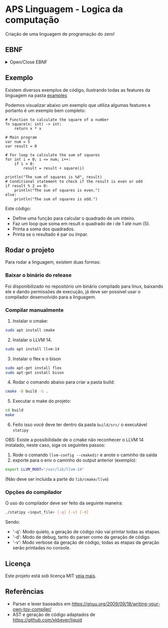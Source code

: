 # APS Linguagem - Logica da computação

Criação de uma linguagem de programação do zero!


## EBNF

<details>
  <summary>Open/Close EBNF</summary>
  
```ebnf
PROGRAM = { STATEMENT } ;
STATEMENT = (VARIABLE_DECLARE, "\n" | ASSIGNMENT_STATEMENT, "\n" | IF_STATEMENT | WHILE_LOOP | FOR_LOOP | FUNCTION_DECLARE | RETURN_STATEMENT, "\n" | FUNCTION_CALL, "\n") ;

VARIABLE_DECLARE = (TYPE, IDENTIFIER, ["=", BOOL_EXPR] | "VAR", IDENTIFIER, "=", BOOL_EXPR) ;

ASSIGNMENT_STATEMENT = (IDENTIFIER, [ ARITHMETIC_OPERATOR ], "=", BOOL_EXPR | INC_DEC | BINOP_ASSIGN) ;
BINOP_ASSIGN = IDENTIFIER, ARITHMETIC_OPERATOR, "=", BOOL_EXPR;
INC_DEC = IDENTIFIER, ("++" | "--");

IF_STATEMENT = "if", BOOL_EXPR, ":", INDENTED_PROGRAM, ["else", ":", INDENTED_PROGRAM] ;

WHILE_LOOP = "while", BOOL_EXPR, ":", INDENTED_PROGRAM ;
FOR_LOOP = "for", (ASSIGNMENT_STATEMENT | VARIABLE_DECLARE), ";", BOOL_EXPR, ";", ASSIGNMENT_STATEMENT, ":", INDENTED_PROGRAM;

FUNCTION_DECLARE = "fn", IDENTIFIER, "(", [PARAMETER_LIST], ")", "->", TYPE, ":", INDENTED_PROGRAM ; 
PARAMETER_LIST = IDENTIFIER, ":", TYPE, { ",", IDENTIFIER, ":", TYPE} ;

RETURN_STATEMENT = "return", BOOL_EXPR ;

TYPE = "int" | "float" | "boolean" | "string";
COMPARISON = ( "==", ">", "<", ">=", "<=", "!=" );
BOOL_EXPR = BOOL_TERM, { "or", BOOL_TERM };
BOOL_TERM = REL_EXPR, { "and", REL_EXPR };
REL_EXPR = EXPR, { COMPARISON, EXPR };
EXPR = TERM, { ("+" | "-"), TERM };
TERM = FACTOR, { ( "*" | "/" | "%" ), FACTOR };
FACTOR = ( LITERAL | "(", BOOL_EXPR, ")" | "-" FACTOR | "!" FACTOR | IDENTIFIER "(" ARGUMENT_LIST ")" | IDENTIFIER);

LITERAL = INTEGER | FLOAT | BOOLEAN | STRING ;

ARITHMETIC_OPERATOR = "+" | "-" | "*" | "/" ;
BINARY_OPERATOR = ARITHMETIC_OPERATOR | "==" | "!=" | "<" | ">" | "<=" | ">=" ;
UNARY_OPERATOR = "-" | "!" ;

FUNCTION_CALL = IDENTIFIER, "(", [ARGUMENT_LIST], ")" ;
ARGUMENT_LIST = [ BOOL_EXPR ], { ",", BOOL_EXPR } ;

INDENTED_PROGRAM = "\n", INDENT, { STATEMENT }, DEDENT ;

LETTER = "a" | ... | "z" | "A" | ... | "Z" ;
DIGIT = "1" | "2" | "3" | "4" | "5" | "6" | "7" | "8" | "9" | "0" ;

IDENTIFIER = LETTER, { LETTER | DIGIT | "_" } ;
INTEGER = DIGIT, { DIGIT };
FLOAT = DIGIT, { DIGIT }, ".", { DIGIT };
BOOLEAN = "true" | "false" ;
STRING = `"`, { DIGIT | LETTER }, `"` ;

INDENT = "INDENT" ;  (* Token representing an increase in indentation level *)
DEDENT = "DEDENT" ;  (* Token representing a decrease in indentation level *) ;
```

</details>

## Exemplo
Existem diversos exemplos de código, ilustrando todas as features da linguagem na pasta [examples](https://github.com/RicardoRibeiroRodrigues/APS-Linguagem/blob/main/examples/)

Podemos visualizar abaixo um exemplo que utiliza algumas features e portanto é um exemplo bem completo:
```stp
# Function to calculate the square of a number
fn square(x: int) -> int:
    return x * x

# Main program
var num = 5
var result = 0

# For loop to calculate the sum of squares
for int i = 0; i <= num; i++:
    if i > 0:
        result = result + square(i)

println("The sum of squares is %d", result)
# Conditional statement to check if the result is even or odd
if result % 2 == 0:
    println("The sum of squares is even.")
else:
    println("The sum of squares is odd.")
```

Este código:
- Define uma função para calcular o quadrado de um inteiro.
- Faz um loop que soma em result o quadrado de i de 1 até num (5).
- Printa a soma dos quadrados.
- Printa se o resultado é par ou ímpar.

## Rodar o projeto

Para rodar a linguagem, existem duas formas:

### Baixar o binário do release

Foi disponibilizado no repositório um binário compilado para linux, baixando ele e dando permissões de execução, já deve ser possível usar o compilador desenvolvido para a linguagem.

### Compilar manualmente

1. Instalar o cmake:
```bash
sudo apt install cmake
```
2. Instalar o LLVM 14.
```bash
sudo apt install llvm-14
```
3. Instalar o flex e o bison
```bash
sudo apt-get install flex
sudo apt-get install bison
```
4. Rodar o comando abaixo para criar a pasta build:
```bash
cmake -B build -S .
```
5. Executar o make do projeto:
```bash
cd build
make
```
6. Feito isso você deve ter dentro da pasta `build/src/` o executável `statipy`

OBS:
Existe a possibilidade de o cmake não reconhecer o LLVM 14 instalado, neste caso, siga os seguintes passos:
1. Rode o comando `llvm-config --cmakedir` e anote o caminho da saída
2. exporte para o env o caminho do output anterior (exemplo):
```bash
export LLVM_ROOT="/usr/lib/llvm-14"
```
(Não deve ser incluida a parte do `lib/cmake/llvm`)

### Opções do compilador

O uso do compilador deve ser feito da seguinte maneira:
```bash
./statipy <input_file> [-q] [-v] [-d]
```

Sendo:
- '-q': Modo quieto, a geração de código não vai printar todas as etapas.
- '-d': Modo de debug, tanto do parser como da geração de código.
- '-v': Modo verbose da geração de código, todas as etapas da geração serão printadas no console.

## Licença

Este projeto está sob licença MIT [veja mais](LICENSE).

## Referências
- Parser e lexer baseados em https://gnuu.org/2009/09/18/writing-your-own-toy-compiler/
- AST e geração de código adaptados de https://github.com/xkbeyer/liquid
